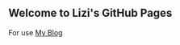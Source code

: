 ## Welcome to Lizi's GitHub Pages

For use [My Blog](https://www.notion.so/Lizi-s-Notes-6786b05eab184765bda051419341813a) 
